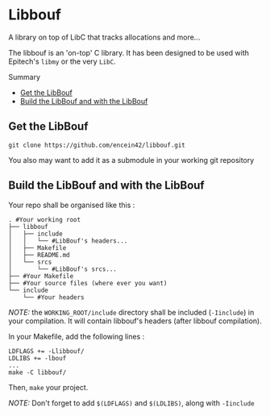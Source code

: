 # Libbouf
A library on top of LibC that tracks allocations and more...

The libbouf is an 'on-top' C library. It has been designed to be used with Epitech's `libmy` or the very `LibC`.

Summary
* [Get the LibBouf](#get-the-libbouf)
* [Build the LibBouf and with the LibBouf](#get-the-libbouf-and-with-the-libbouf)



## Get the LibBouf

	git clone https://github.com/encein42/libbouf.git

You also may want to add it as a submodule in your working git repository



## Build the LibBouf and with the LibBouf

Your repo shall be organised like this :

	. #Your working root
	├── libbouf
	│   ├── include
	│   │   └── #LibBouf's headers...
	│   ├── Makefile
	│   ├── README.md
	│   └── srcs
	│       └── #LibBouf's srcs...
	├── #Your Makefile
	├── #Your source files (where ever you want)
	└── include
	    └── #Your headers

*NOTE:* the `WORKING_ROOT/include` directory shall be included (`-Iinclude`) in your compilation. It will contain libbouf's headers (after libbouf compilation).

In your Makefile, add the following lines :

	LDFLAGS += -Llibbouf/
	LDLIBS += -lbouf
	...
	make -C libbouf/

Then, `make` your project.

*NOTE:* Don't forget to add `$(LDFLAGS)` and `$(LDLIBS)`, along with `-Iinclude`


